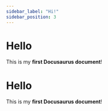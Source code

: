 ```yaml
---
sidebar_label: "Hi!"
sidebar_position: 3
---
```


# Hello

This is my **first Docusaurus document**!

# Hello

This is my **first Docusaurus document**!
